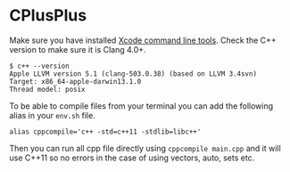 # CPlusPlus
Make sure you have installed [Xcode command line tools](http://sourabhbajaj.com/mac-setup/Xcode/). Check the C++ version to make sure it is Clang 4.0+.

    $ c++ --version
    Apple LLVM version 5.1 (clang-503.0.38) (based on LLVM 3.4svn)
    Target: x86_64-apple-darwin13.1.0
    Thread model: posix

To be able to compile files from your terminal you can add the following alias in your `env.sh` file.

    alias cppcompile='c++ -std=c++11 -stdlib=libc++'

Then you can run all cpp file directly using `cppcompile main.cpp` and it will use C++11 so no errors in the case of using vectors, auto, sets etc.
